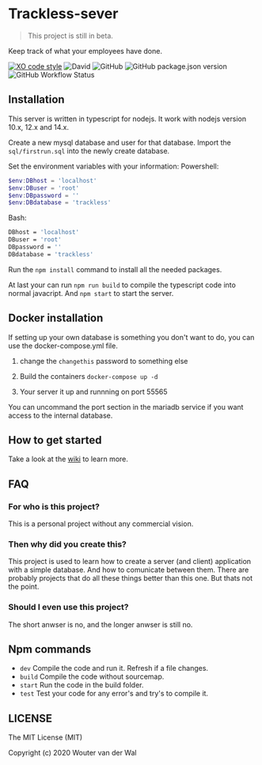 # Trackless-sever

> This project is still in beta.

Keep track of what your employees have done.

[![XO code style](https://img.shields.io/badge/code_style-XO-5ed9c7.svg)](https://github.com/xojs/xo)
![David](https://img.shields.io/david/wjtje/Trackless-server)
![GitHub](https://img.shields.io/github/license/wjtje/Trackless-server)
![GitHub package.json version](https://img.shields.io/github/package-json/v/wjtje/Trackless-server)
![GitHub Workflow Status](https://img.shields.io/github/workflow/status/wjtje/Trackless-server/Node.js%20CI)

## Installation

This server is written in typescript for nodejs.
It work with nodejs version 10.x, 12.x and 14.x.

Create a new mysql database and user for that database.
Import the `sql/firstrun.sql` into the newly create database.

Set the environment variables with your information:
Powershell:
```powershell
$env:DBhost = 'localhost'
$env:DBuser = 'root'
$env:DBpassword = ''
$env:DBdatabase = 'trackless'
```

Bash:
```bash
DBhost = 'localhost'
DBuser = 'root'
DBpassword = ''
DBdatabase = 'trackless'
```

Run the `npm install` command to install all the needed packages.

At last your can run `npm run build` to compile the typescript code into normal javacript.
And `npm start` to start the server. 

## Docker installation

If setting up your own database is something you don't want to do, you can use the docker-compose.yml file.

1. change the `changethis` password to something else

2. Build the containers `docker-compose up -d`

3. Your server it up and runnning on port 55565

You can uncommand the port section in the mariadb service if you want access to the internal database.

## How to get started

Take a look at the [wiki](https://github.com/wjtje/Trackless-server/wiki/How-to-get-started) to learn more.

## FAQ
### For who is this project?

This is a personal project without any commercial vision.

### Then why did you create this?

This project is used to learn how to create a server (and client) application with a simple database. And how to comunicate between them. There are probably projects that do all these things better than this one. But thats not the point.

### Should I even use this project?

The short anwser is no, and the longer anwser is still no.

## Npm commands

 - `dev` Compile the code and run it. Refresh if a file changes.
 - `build` Compile the code without sourcemap.
 - `start` Run the code in the build folder.
 - `test` Test your code for any error's and try's to compile it.

## LICENSE

The MIT License (MIT)

Copyright (c) 2020 Wouter van der Wal
